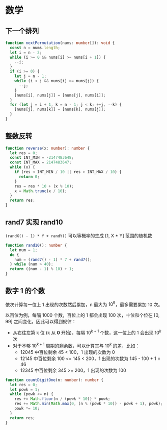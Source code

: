 # 数学

## 下一个排列

```ts
function nextPermutation(nums: number[]): void {
  const n = nums.length;
  let i = n - 2;
  while (i >= 0 && nums[i] >= nums[i + 1]) {
    --i;
  }
  if (i >= 0) {
    let j = n - 1;
    while (i < j && nums[i] >= nums[j]) {
      --j;
    }
    [nums[i], nums[j]] = [nums[j], nums[i]];
  }
  for (let j = i + 1, k = n - 1; j < k; ++j, --k) {
    [nums[j], nums[k]] = [nums[k], nums[j]];
  }
}
```

## 整数反转

```ts
function reverse(x: number): number {
  let res = 0;
  const INT_MIN = -2147483648;
  const INT_MAX = 2147483647;
  while (x) {
    if (res < INT_MIN / 10 || res > INT_MAX / 10) {
      return 0;
    }
    res = res * 10 + (x % 10);
    x = Math.trunc(x / 10);
  }
  return res;
}
```

## rand7 实现 rand10

`(randX() - 1) * Y + randY()` 可以等概率的生成 [1, X \* Y] 范围的随机数

```ts
function rand10(): number {
  let num = 1;
  do {
    num = (rand7() - 1) * 7 + rand7();
  } while (num > 40);
  return ((num - 1) % 10) + 1;
}
```

## 数字 1 的个数

依次计算每一位上 1 出现的次数然后累加，n 最大为 $10^9$，最多需要累加 10 次。

以百位为例，每隔 1000 个数，百位上的 1 都会出现 100 次，十位和个位在 [0, 99] 之间变化，因此可以得到规律：

- 从右往左第 k 位 (k 从 **0** 开始)，每隔 $10^{k+1}$ 个数，这一位上的 1 会出现 $10^k$ 次
- 对于不够 $10^{k+1}$ 周期的剩余数，可以计算其与 $10^k$ 的差，比如：
  - 12045 中百位剩余 45 < 100，1 出现的次数为 0
  - 12145 中百位剩余 100 <= 145 < 200，1 出现的次数为 145 - 100 + 1 = 46
  - 12345 中百位剩余 345 >= 200，1 出现的次数为 100

```ts
function countDigitOne(n: number): number {
  let res = 0;
  let powk = 1;
  while (powk <= n) {
    res += Math.floor(n / (powk * 10)) * powk;
    res += Math.min(Math.max(0, (n % (powk * 10)) - powk + 1), powk);
    powk *= 10;
  }
  return res;
}
```
